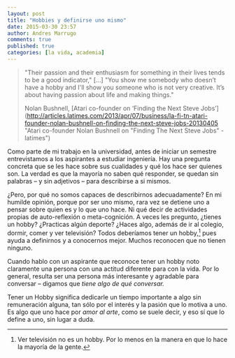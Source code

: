 ```yaml
---
layout: post
title: "Hobbies y definirse uno mismo"
date: 2015-03-30 23:57
author: Andres Marrugo
comments: true
published: true
categories: [la vida, academia]
---
```



> "Their passion and their enthusiasm for something in their lives tends to be a good indicator," […] "You show me somebody who doesn’t have a hobby and I'll show you someone who is not very creative. It’s about having passion about life and making things."
>
> Nolan Bushnell, [Atari co-founder on ‘Finding the Next Steve Jobs’](http://articles.latimes.com/2013/apr/07/business/la-fi-tn-atari-founder-nolan-bushnell-on-finding-the-next-steve-jobs-20130405 "Atari co-founder Nolan Bushnell on "Finding The Next Steve Jobs" - latimes")

Como parte de mi trabajo en la universidad, antes de iniciar un semestre entrevistamos a los aspirantes a estudiar ingeniería. Hay una pregunta concreta que se les hace sobre sus cualidades y qué los hace ser quienes son. La verdad es que la mayoría no saben qué responder, se quedan sin palabras – y sin adjetivos – para describirse a si mismos. 

¿Pero, por qué no somos capaces de describirnos adecuadamente? En mi humilde opinión, porque por ser uno mismo, rara vez se detiene uno a pensar sobre quien es y lo que uno hace. Ni qué decir de actividades propias de auto-reflexión o meta-cognición. A veces les pregunto, ¿tienes un hobby? ¿Practicas algún deporte? ¿Haces algo, además de ir al colegio, dormir, comer y ver televisión? Todos deberíamos tener un hobby,[^fn1] pues ayuda a definirnos y a conocernos mejor. Muchos reconocen que no tienen ninguno.

Cuando hablo con un aspirante que reconoce tener un hobby noto claramente una persona con una actitud diferente para con la vida. Por lo general, resulta ser una persona más interesante y agradable para conversar – digamos que *tiene algo de qué conversar.*

Tener un Hobby significa dedicarle un tiempo importante a algo sin remuneración alguna, tan sólo por el interés y la pasión que lo motiva a uno. Es algo que uno hace por *amor al arte*, como se suele decir, y eso sí que lo define a uno, sin lugar a duda. 



[^fn1]: Ver televisión no es un hobby. Por lo menos en la manera en que lo hace la mayoría de la gente. 